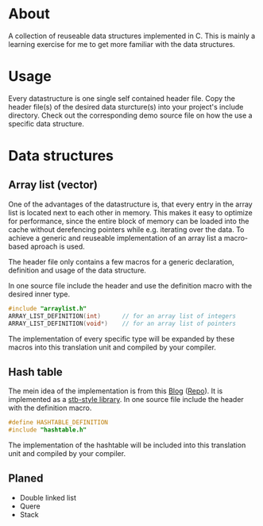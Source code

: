 # About

A collection of reuseable data structures implemented in C.
This is mainly a learning exercise for me to get more familiar with the data structures.

# Usage

Every datastructure is one single self contained header file.
Copy the header file(s) of the desired data sturcture(s) into your project's include directory.
Check out the corresponding demo source file on how the use a specific data structure.

# Data structures

## Array list (vector)

One of the advantages of the datastructure is, that every entry in the array list is located next to each other in memory.
This makes it easy to optimize for performance, since the entire block of memory can be loaded into the cache without derefencing pointers while e.g. iterating over the data.
To achieve a generic and reuseable implementation of an array list a macro-based aproach is used.

The header file only contains a few macros for a generic declaration, definition and usage of the data structure.

In one source file include the header and use the definition macro with the desired inner type.
```C
#include "arraylist.h"
ARRAY_LIST_DEFINITION(int)      // for an array list of integers
ARRAY_LIST_DEFINITION(void*)    // for an array list of pointers
```
The implementation of every specific type will be expanded by these macros into this translation unit and compiled by your compiler.

## Hash table

The mein idea of the implementation is from this [Blog](https://benhoyt.com/writings/hash-table-in-c/) ([Repo](https://github.com/benhoyt/ht/tree/master)).
It is implemented as a [stb-style library](https://github.com/nothings/stb).
In one source file include the header with the definition macro.
```C
#define HASHTABLE_DEFINITION
#include "hashtable.h"
```
The implementation of the hashtable will be included into this translation unit and compiled by your compiler.

## Planed

- Double linked list
- Quere
- Stack
